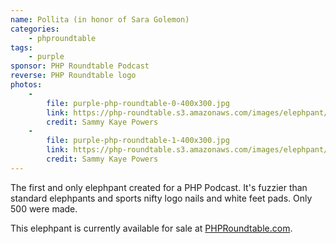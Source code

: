 ```yaml
---
name: Pollita (in honor of Sara Golemon)
categories:
    - phproundtable
tags:
    - purple
sponsor: PHP Roundtable Podcast
reverse: PHP Roundtable logo
photos:
    -
        file: purple-php-roundtable-0-400x300.jpg
        link: https://php-roundtable.s3.amazonaws.com/images/elephpant/php-roundtable-elephpant-right-side.jpg
        credit: Sammy Kaye Powers
    -
        file: purple-php-roundtable-1-400x300.jpg
        link: https://php-roundtable.s3.amazonaws.com/images/elephpant/php-roundtable-elephpant-left-side.jpg
        credit: Sammy Kaye Powers
---
```

The first and only elephpant created for a PHP Podcast. It's fuzzier than standard
elephpants and sports nifty logo nails and white feet pads. Only 500 were made.

This elephpant is currently available for sale at
[PHPRoundtable.com](https://www.phproundtable.com/get-an-elephpant).
